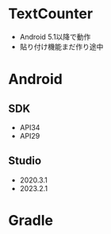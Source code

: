 # TextCounter
- Android 5.1以降で動作
- 貼り付け機能まだ作り途中
# Android 
## SDK 
- API34
- API29
## Studio
- 2020.3.1
- 2023.2.1
# Gradle
